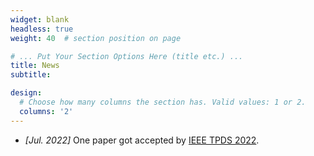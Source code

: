```yaml
---
widget: blank
headless: true
weight: 40  # section position on page

# ... Put Your Section Options Here (title etc.) ...
title: News
subtitle:

design:
  # Choose how many columns the section has. Valid values: 1 or 2.
  columns: '2'
---
```


- *[Jul. 2022]* One paper got accepted by [IEEE TPDS 2022](https://www.computer.org/csdl/journal/td).

